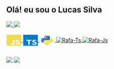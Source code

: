 ## Olá! eu sou o Lucas Silva

<div>
  <a href="https://github.com/costaProg">
  <img height="180em" src="https://github-readme-stats.vercel.app/api?username=costaProg&show_icons=true&theme=tokyonight&hide=contribs&include_all_commits=true&count_private=true"/>
  <img height="180em" src="https://github-readme-stats.vercel.app/api/top-langs/?username=costaProg&size_weight=0.5&count_weight=0.5&layout=compact"/>
</div>

<div style="display: inline_block"><br>
  <img align="center" alt="Rafa-Js" height="30" width="40" src="https://raw.githubusercontent.com/devicons/devicon/master/icons/javascript/javascript-plain.svg">
  <img align="center" alt="Rafa-Ts" height="30" width="40" src="https://raw.githubusercontent.com/devicons/devicon/master/icons/typescript/typescript-plain.svg">
  <img align="center" alt="Rafa-Python" height="30" width="40" src="https://raw.githubusercontent.com/devicons/devicon/master/icons/python/python-original.svg">
  <img align="center" alt="Rafa-Ts" height="30" width="40" 
src="https://cdn.jsdelivr.net/gh/devicons/devicon@latest/icons/c/c-original.svg" />
  <img align="center" alt="Rafa-Js" height="30" width="40"
src="https://cdn.jsdelivr.net/gh/devicons/devicon@latest/icons/java/java-original-wordmark.svg" />        
</div>

##

<div> 
  <a href = "mailto:lucas.costa20033@gmail.com"><img src="https://img.shields.io/badge/-Gmail-%23333?style=for-the-badge&logo=gmail&logoColor=white" target="_blank"></a>
  <a href="https://www.linkedin.com/in/lucascostaa" target="_blank"><img src="https://img.shields.io/badge/-LinkedIn-%230077B5?style=for-the-badge&logo=linkedin&logoColor=white" target="_blank"></a> 
</div>
